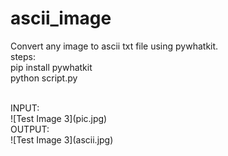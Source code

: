 # ascii_image
Convert any image to ascii txt file using pywhatkit.
<br />
steps:
<br />
pip install pywhatkit
<br />
python script.py

<br />
INPUT:
<br/>
![Test Image 3](pic.jpg)
<br />
OUTPUT:
<br/>
![Test Image 3](ascii.jpg)
